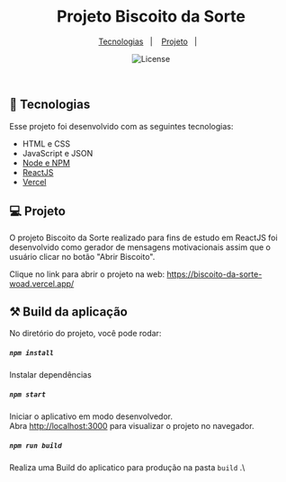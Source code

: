 <h1 align="center"> Projeto Biscoito da Sorte </h1>

<p align="center">
  <a href="#-tecnologias">Tecnologias</a>&nbsp;&nbsp;&nbsp;|&nbsp;&nbsp;&nbsp;
  <a href="#-projeto">Projeto</a>&nbsp;&nbsp;&nbsp;|&nbsp;&nbsp;&nbsp;
</p>

<p align="center">
  <img alt="License" src="https://img.shields.io/static/v1?label=license&message=MIT&color=49AA26&labelColor=000000">
</p>

<br>

## 🚀 Tecnologias

Esse projeto foi desenvolvido com as seguintes tecnologias:

- HTML e CSS
- JavaScript e JSON
- [Node e NPM](https://nodejs.org/)
- [ReactJS](https://reactjs.org/)
- [Vercel](https://biscoito-da-sorte-woad.vercel.app/)

## 💻 Projeto

O projeto Biscoito da Sorte realizado para fins de estudo em ReactJS foi desenvolvido como gerador de mensagens motivacionais assim que o usuário clicar no botão "Abrir Biscoito".

Clique no link para abrir o projeto na web: 
https://biscoito-da-sorte-woad.vercel.app/

## ⚒️ Build da aplicação 

No diretório do projeto, você pode rodar:

##### `npm install`
Instalar dependências

##### `npm start`

Iniciar o aplicativo em modo desenvolvedor.\
Abra [http://localhost:3000](http://localhost:3000) para visualizar o projeto no navegador.

##### `npm run build`

Realiza uma Build do aplicatico para produção na pasta `build` .\
